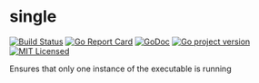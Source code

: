 # single
[![Build Status](https://travis-ci.org/crgimenes/single.svg?branch=master)](https://travis-ci.org/crgimenes/single)
[![Go Report Card](https://goreportcard.com/badge/github.com/crgimenes/single)](https://goreportcard.com/report/github.com/crgimenes/single)
[![GoDoc](https://godoc.org/github.com/crgimenes/single?status.png)](https://godoc.org/github.com/crgimenes/single)
[![Go project version](https://badge.fury.io/go/github.com%2Fcrgimenes%2Fsingle.svg)](https://badge.fury.io/go/github.com/crgimenes/single)
[![MIT Licensed](https://img.shields.io/badge/license-MIT-green.svg)](https://tldrlegal.com/license/mit-license)

Ensures that only one instance of the executable is running
